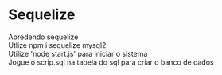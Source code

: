 # Sequelize
 Apredendo sequelize <br>
 Utlize npm i sequelize mysql2 <br>
 Utilize 'node start.js' para iniciar o sistema <br>
 Jogue o scrip.sql na tabela do sql para criar o banco de dados

